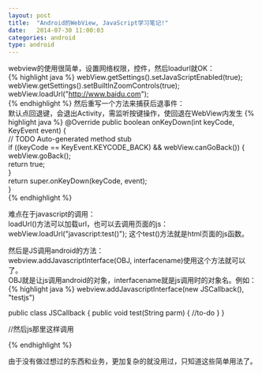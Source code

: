 ```yaml
---
layout: post
title:  "Android的WebView, JavaScript学习笔记!"
date:   2014-07-30 11:00:03
categories: android
type: android
---
```


webview的使用很简单，设置网络权限，控件，然后loadurl就OK：  
{% highlight java %}
webView.getSettings().setJavaScriptEnabled(true);
webView.getSettings().setBuiltInZoomControls(true);
webView.loadUrl("http://www.baidu.com");  
{% endhighlight %}
然后重写一个方法来捕获后退事件：  
默认点回退键，会退出Activity，需监听按键操作，使回退在WebView内发生
{% highlight java %}
@Override
public boolean onKeyDown(int keyCode, KeyEvent event) {  
	// TODO Auto-generated method stub  
	if ((keyCode == KeyEvent.KEYCODE_BACK) && webView.canGoBack()) {  
		webView.goBack();  
		return true;  
	}  
	return super.onKeyDown(keyCode, event);  
}  
{% endhighlight %}

难点在于javascript的调用：  
loadUrl()方法可以加载url，也可以去调用页面的js：webView.loadUrl("javascript:test()"); 这个test()方法就是html页面的js函数。

然后是JS调用android的方法：  
webview.addJavascriptInterface(OBJ, interfacename)使用这个方法就可以了。  
OBJ就是让js调用android的对象，interfacename就是js调用时的对象名。例如：  
{% highlight java %}
webview.addJavascriptInterface(new JSCallback(), "testjs")

public class JSCallback {
	public void test(String parm) {
		//to-do
	}
}

//然后js那里这样调用
<script type="text/javascript">
testjs.test("haha");
</script>
{% endhighlight %}

由于没有做过想过的东西和业务，更加复杂的就没用过，只知道这些简单用法了。
